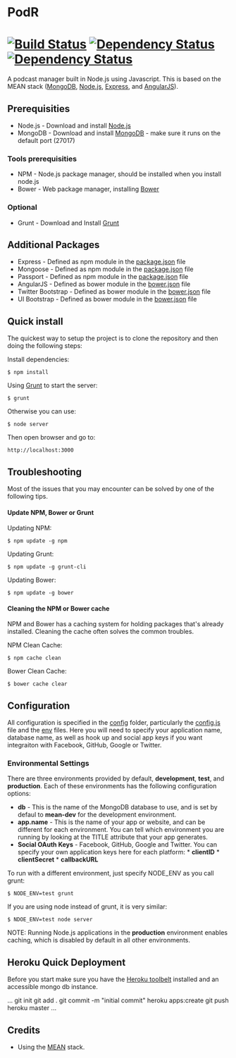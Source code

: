 PodR
====
[![Build Status](https://travis-ci.org/johdah/PodR_Node.svg)](https://travis-ci.org/johdah/PodR_Node) [![Dependency Status](https://www.versioneye.com/user/projects/53e5430535080d18b8000002/badge.svg?style=flat)](https://www.versioneye.com/user/projects/53e5430535080d18b8000002) [![Dependency Status](https://www.versioneye.com/user/projects/53e5430435080db8c4000002/badge.svg?style=flat)](https://www.versioneye.com/user/projects/53e5430435080db8c4000002)
====

A podcast manager built in Node.js using Javascript. This is based on the MEAN stack ([MongoDB](http://www.mongodb.org/), [Node.js](http://www.nodejs.org/), [Express](http://expressjs.com/), and [AngularJS](http://angularjs.org)).

## Prerequisities
* Node.js - Download and install [Node.js](http://www.nodejs.org/download/)
* MongoDB - Download and install [MongoDB](http://www.mongodb.org/downloads) - make sure it runs on the default port (27017)

### Tools prerequisities
* NPM - Node.js package manager, should be installed when you install node.js
* Bower - Web package manager, installing [Bower](http://bower.io/)

### Optional
* Grunt - Download and Install [Grunt](http://gruntjs.com)

## Additional Packages
* Express - Defined as npm module in the [package.json](package.json) file
* Mongoose - Defined as npm module in the [package.json](package.json) file
* Passport - Defined as npm module in the [package.json](package.json) file
* AngularJS - Defined as bower module in the [bower.json](bower.json) file
* Twitter Bootstrap - Defined as bower module in the [bower.json](bower.json) file
* UI Bootstrap - Defined as bower module in the [bower.json](bower.json) file

## Quick install
The quickest way to setup the project is to clone the repository and then doing the following steps:

Install dependencies:

	$ npm install

Using [Grunt](https://github.com/gruntjs/grunt-cli) to start the server:

	$ grunt

Otherwise you can use:

	$ node server

Then open browser and go to:

	http://localhost:3000

## Troubleshooting
Most of the issues that you may encounter can be solved by one of the following tips.

#### Update NPM, Bower or Grunt

Updating NPM:

	$ npm update -g npm

Updating Grunt:

	$ npm update -g grunt-cli

Updating Bower:

	$ npm update -g bower

#### Cleaning the NPM or Bower cache

NPM and Bower has a caching system for holding packages that's already installed. Cleaning the cache often solves the common troubles.

NPM Clean Cache:

	$ npm cache clean

Bower Clean Cache:

	$ bower cache clear

## Configuration
All configuration is specified in the [config](config/) folder, particularly the [config.js](config/config.js) file and the [env](config/env/) files. Here you will need to specify your application name, database name, as well as hook up and social app keys if you want integraiton with Facebook, GitHub, Google or Twitter.

### Environmental Settings
There are three environments provided by default, __development__, __test__, and __production__. Each of these environments has the following configuration options:

* __db__ - This is the name of the MongoDB database to use, and is set by defaul to __mean-dev__ for the development environment.
* __app.name__ - This is the name of your app or website, and can be different for each environment. You can tell which environment you are running by looking at the TITLE attribute that your app generates.
* __Social OAuth Keys__ - Facebook, GitHub, Google and Twitter. You can specify your own application keys here for each platform:
		* __clientID__
		* __clientSecret__
		* __callbackURL__

To run with a different environment, just specify NODE_ENV as you call grunt:

	$ NODE_ENV=test grunt

If you are using node instead of grunt, it is very similar:

	$ NDOE_ENV=test node server

NOTE: Running Node.js applications in the __production__ environment enables caching, which is disabled by default in all other environments.
## Heroku Quick Deployment
Before you start make sure you have the [Heroku toolbelt](https://toolbelt.heroku.com) installed and an accessible mongo db instance.

...
git init
git add .
git commit -m "initial commit"
heroku apps:create
git push heroku master
...

## Credits
* Using the [MEAN](http://mean.io) stack.

